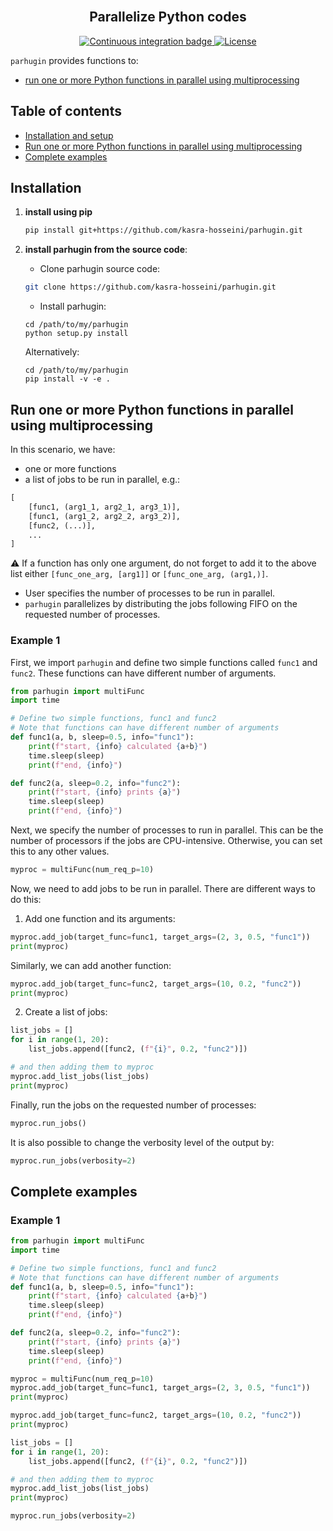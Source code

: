 <div align="center">
    <br>
    <h2>Parallelize Python codes</h2>
</div>

<p align="center">
    <a href="https://github.com/kasra-hosseini/parhugin/workflows/Continuous%20integration/badge.svg">
        <img alt="Continuous integration badge" src="https://github.com/kasra-hosseini/parhugin/workflows/Continuous%20integration/badge.svg">
    </a>
    <a href="https://github.com/kasra-hosseini/parhugin/blob/main/LICENSE">
        <img alt="License" src="https://img.shields.io/badge/License-MIT-yellow.svg">
    </a>
    <br/>
</p>

`parhugin` provides functions to:

- [run one or more Python functions in parallel using multiprocessing](#run-one-or-more-python-functions-in-parallel-using-multiprocessing)


Table of contents
-----------------

- [Installation and setup](#installation)
- [Run one or more Python functions in parallel using multiprocessing](#run-one-or-more-python-functions-in-parallel-using-multiprocessing)
- [Complete examples](#complete-examples)

## Installation

1. **install using pip**

    ```bash
    pip install git+https://github.com/kasra-hosseini/parhugin.git
    ```

2. **install parhugin from the source code**:

    * Clone parhugin source code:

    ```bash
    git clone https://github.com/kasra-hosseini/parhugin.git 
    ```

    * Install parhugin:

    ```
    cd /path/to/my/parhugin
    python setup.py install
    ```

    Alternatively:

    ```
    cd /path/to/my/parhugin
    pip install -v -e .
    ```

## Run one or more Python functions in parallel using multiprocessing 

In this scenario, we have:

- one or more functions
- a list of jobs to be run in parallel, e.g.: 
```python
[   
    [func1, (arg1_1, arg2_1, arg3_1)],
    [func1, (arg1_2, arg2_2, arg3_2)],  
    [func2, (...)],
    ...
] 
```
⚠️ If a function has only one argument, do not forget to add it to the above list either `[func_one_arg, [arg1]]` or `[func_one_arg, (arg1,)]`.

- User specifies the number of processes to be run in parallel.
- `parhugin` parallelizes by distributing the jobs following FIFO on the requested number of processes.

### Example 1

First, we import `parhugin` and define two simple functions called `func1` and `func2`. These functions can have different number of arguments.

```python
from parhugin import multiFunc
import time

# Define two simple functions, func1 and func2 
# Note that functions can have different number of arguments
def func1(a, b, sleep=0.5, info="func1"): 
    print(f"start, {info} calculated {a+b}")
    time.sleep(sleep)
    print(f"end, {info}")

def func2(a, sleep=0.2, info="func2"): 
    print(f"start, {info} prints {a}")
    time.sleep(sleep)
    print(f"end, {info}")
```

Next, we specify the number of processes to run in parallel. This can be the number of processors if the jobs are CPU-intensive. Otherwise, you can set this to any other values.

```python
myproc = multiFunc(num_req_p=10)
```

Now, we need to add jobs to be run in parallel. There are different ways to do this:

1) Add one function and its arguments:

```python
myproc.add_job(target_func=func1, target_args=(2, 3, 0.5, "func1"))
print(myproc)
```

Similarly, we can add another function:

```python
myproc.add_job(target_func=func2, target_args=(10, 0.2, "func2"))
print(myproc)
```

2) Create a list of jobs:

```python
list_jobs = []
for i in range(1, 20):
    list_jobs.append([func2, (f"{i}", 0.2, "func2")])

# and then adding them to myproc
myproc.add_list_jobs(list_jobs)
print(myproc)
```

Finally, run the jobs on the requested number of processes:

```python
myproc.run_jobs()
```

It is also possible to change the verbosity level of the output by:

```python
myproc.run_jobs(verbosity=2)
```

## Complete examples

### Example 1

```python
from parhugin import multiFunc
import time

# Define two simple functions, func1 and func2 
# Note that functions can have different number of arguments
def func1(a, b, sleep=0.5, info="func1"): 
    print(f"start, {info} calculated {a+b}")
    time.sleep(sleep)
    print(f"end, {info}")

def func2(a, sleep=0.2, info="func2"): 
    print(f"start, {info} prints {a}")
    time.sleep(sleep)
    print(f"end, {info}")

myproc = multiFunc(num_req_p=10)
myproc.add_job(target_func=func1, target_args=(2, 3, 0.5, "func1"))
print(myproc)

myproc.add_job(target_func=func2, target_args=(10, 0.2, "func2"))
print(myproc)

list_jobs = []
for i in range(1, 20):
    list_jobs.append([func2, (f"{i}", 0.2, "func2")])

# and then adding them to myproc
myproc.add_list_jobs(list_jobs)
print(myproc)

myproc.run_jobs(verbosity=2)
```
